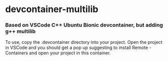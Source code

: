 # devcontainer-multilib
### Based on VSCode C++ Ubuntu Bionic devcontainer, but adding g++ multilib

To use, copy the .devcontainer directory into your project. Open the project in VSCode and you should get a pop up suggesting to install Remote - Containers and open your project in this container.
